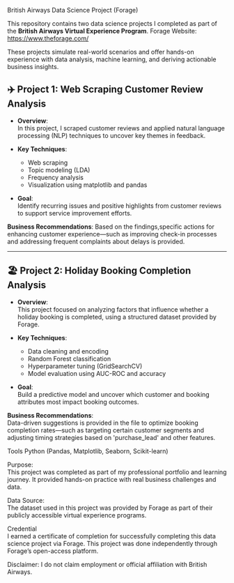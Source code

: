 British Airways Data Science Project (Forage)

This repository contains two data science projects I completed as part of the **British Airways Virtual Experience Program**.
Forage Website: https://www.theforage.com/

These projects simulate real-world scenarios and offer hands-on experience with data analysis, machine learning, and deriving actionable business insights.

## ✈️ Project 1: Web Scraping Customer Review Analysis

- **Overview**:  
  In this project, I scraped customer reviews and applied natural language processing (NLP) techniques to uncover key themes in feedback.
  
- **Key Techniques**:
  - Web scraping
  - Topic modeling (LDA)
  - Frequency analysis
  - Visualization using matplotlib and pandas

- **Goal**:  
  Identify recurring issues and positive highlights from customer reviews to support service improvement efforts.

**Business Recommendations**:
  Based on the findings,specific actions for enhancing customer experience—such as improving check-in processes and addressing frequent complaints about delays is provided.

---
## 🏖️ Project 2: Holiday Booking Completion Analysis

- **Overview**:  
  This project focused on analyzing factors that influence whether a holiday booking is completed, using a structured dataset provided by Forage.
  
- **Key Techniques**:
  - Data cleaning and encoding
  - Random Forest classification
  - Hyperparameter tuning (GridSearchCV)
  - Model evaluation using AUC-ROC and accuracy

- **Goal**:  
  Build a predictive model and uncover which customer and booking attributes most impact booking outcomes.
  
**Business Recommendations**:  
  Data-driven suggestions is provided in the file to optimize booking completion rates—such as targeting certain customer segments and adjusting timing strategies based on 'purchase_lead' and      other features.

Tools
Python (Pandas, Matplotlib, Seaborn, Scikit-learn)

Purpose:  
This project was completed as part of my professional portfolio and learning journey. It provided hands-on practice with real business challenges and data.

Data Source:  
The dataset used in this project was provided by Forage as part of their publicly accessible virtual experience programs.

Credential  
I earned a certificate of completion for successfully completing this data science project via Forage.
This project was done independently through Forage’s open-access platform.

Disclaimer: I do not claim employment or official affiliation with British Airways.

